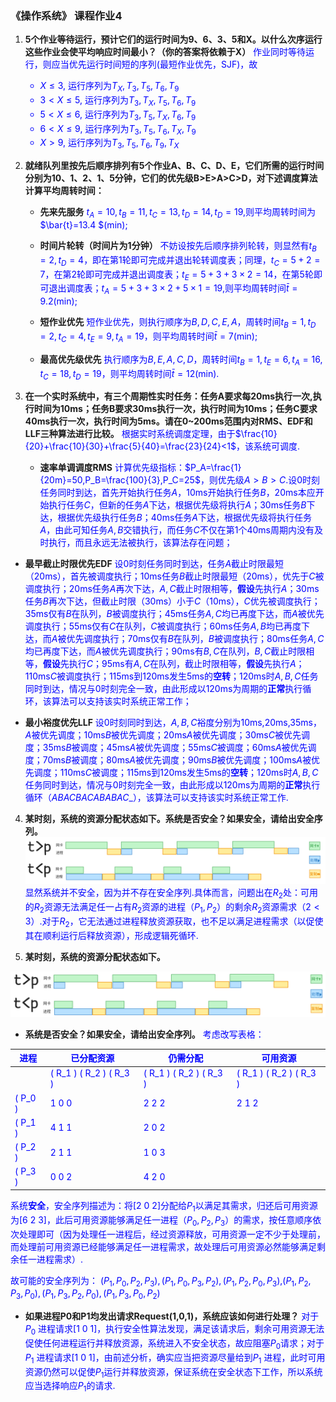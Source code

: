 ### 《操作系统》 课程作业4

1. **5个作业等待运行，预计它们的运行时间为9、6、3、5和X。以什么次序运行这些作业会使平均响应时间最小？（你的答案将依赖于X）**
<font color=Blue> 作业同时等待运行，则应当优先运行时间短的序列(最短作业优先，SJF)，故
   - $X\le3$, 运行序列为$T_X, T_3, T_5, T_6, T_9$
   - $3<X\le5$, 运行序列为$T_3, T_X, T_5, T_6, T_9$
   - $5<X\le6$, 运行序列为$T_3, T_5, T_X, T_6, T_9$
   - $6<X\le9$, 运行序列为$T_3, T_5, T_6, T_X, T_9$
   - $X>9$, 运行序列为$T_3, T_5, T_6, T_9, T_X$

</font>

2. **就绪队列里按先后顺序排列有5个作业A、B、C、D、E，它们所需的运行时间分别为10、1、2、1、5分钟，它们的优先级B>E>A>C>D，对下述调度算法计算平均周转时间：** 
   
   - **先来先服务** <font color=Blue> 
$t_A=10,t_B=11,t_C=13,t_D=14,t_D=19$,则平均周转时间为$\bar{t}=13.4 $(min);</font>

   - **时间片轮转（时间片为1分钟）** <font color=Blue> 
不妨设按先后顺序排列轮转，则显然有$t_B=2,t_D=4$，即在第1轮即可完成并退出轮转调度表；同理，$t_C=5+2=7$，在第2轮即可完成并退出调度表；$t_E=5+3+3\times2=14$，在第5轮即可退出调度表；$t_A=5+3+3\times2+5\times1=19$,则平均周转时间$\bar{t}=9.2$(min);</font>

   - **短作业优先** <font color=Blue> 
短作业优先，则执行顺序为$B,D,C,E,A$，周转时间$t_B=1,t_D=2,t_C=4,t_E=9,t_A=19$，则平均周转时间$\bar{t}=7$(min);</font>

   - **最高优先级优先** <font color=Blue> 
执行顺序为$B,E,A,C,D$，周转时间$t_B=1,t_E=6,t_A=16,t_C=18,t_D=19$，则平均周转时间$\bar{t}=12$(min).</font>


3. **在一个实时系统中，有三个周期性实时任务：任务A要求每20ms执行一次,执行时间为10ms；任务B要求30ms执行一次，执行时间为10ms；任务C要求40ms执行一次，执行时间为5ms。请在0~200ms范围内对RMS、EDF和LLF三种算法进行比较。**
<font color=Blue>根据实时系统调度定理，由于$\frac{10}{20}+\frac{10}{30}+\frac{5}{40}=\frac{23}{24}<1$，该系统可调度.</font>
   - **速率单调调度RMS** <font color=Blue>
计算优先级指标：$P_A=\frac{1}{20m}=50,P_B=\frac{100}{3},P_C=25$，则优先级$A>B>C$.设0时刻任务同时到达，首先开始执行任务$A$，10ms开始执行任务$B$，20ms本应开始执行任务$C$，但新的任务$A$下达，根据优先级将执行$A$；30ms任务$B$下达，根据优先级执行任务$B$；40ms任务$A$下达，根据优先级将执行任务$A$，由此可知任务$A,B$交错执行，而任务$C$不仅在第1个40ms周期内没有及时执行，而且永远无法被执行，该算法存在问题；
</font>

   - **最早截止时限优先EDF** <font color=Blue>
设0时刻任务同时到达，任务$A$截止时限最短（20ms），首先被调度执行；10ms任务$B$截止时限最短（20ms），优先于$C$被调度执行；20ms任务$A$再次下达，$A,C$截止时限相等，**假设**先执行$A$；30ms任务$B$再次下达，但截止时限（30ms）小于$C$（10ms），$C$优先被调度执行；35ms仅有$B$在队列，$B$被调度执行；45ms任务$A,C$均已再度下达，而$A$被优先调度执行；55ms仅有$C$在队列，$C$被调度执行；60ms任务$A,B$均已再度下达，而$A$被优先调度执行；70ms仅有$B$在队列，$B$被调度执行；80ms任务$A,C$均已再度下达，而$A$被优先调度执行；90ms有$B,C$在队列，$B,C$截止时限相等，**假设**先执行$C$；95ms有$A,C$在队列，截止时限相等，**假设**先执行$A$；110ms$C$被调度执行；115ms到120ms发生5ms的**空转**；120ms时$A,B,C$任务同时到达，情况与0时刻完全一致，由此形成以120ms为周期的**正常**执行循环，该算法可以支持该实时系统正常工作；
</font>

   - **最小裕度优先LLF** <font color=Blue>
设0时刻同时到达，$A,B,C$裕度分别为10ms,20ms,35ms，$A$被优先调度；10ms$B$被优先调度；20ms$A$被优先调度；30ms$C$被优先调度；35ms$B$被调度；45ms$A$被优先调度；55ms$C$被调度；60ms$A$被优先调度；70ms$B$被调度；80ms$A$被优先调度；90ms$B$被优先调度；100ms$A$被优先调度；110ms$C$被调度；115ms到120ms发生5ms的**空转**；120ms时$A,B,C$任务同时到达，情况与0时刻完全一致，由此形成以120ms为周期的**正常**执行循环（$ABACBACABABAC\_$），该算法可以支持该实时系统正常工作.
</font>

4. **某时刻，系统的资源分配状态如下。系统是否安全？如果安全，请给出安全序列。**
![alt text](image.png)
   <font color=Blue> 显然系统并不安全，因为并不存在安全序列.具体而言，问题出在$R_2$处：可用的$R_2$资源无法满足任一占有$R_2$资源的进程（$P_1,P_2$）的剩余$R_2$资源需求（$2<3$）.对于$R_2$，它无法通过进程释放资源获取，也不足以满足进程需求（以促使其在顺利运行后释放资源），形成逻辑死循环.
   
   </font>

5. **某时刻，系统的资源分配状态如下。**

![alt text](image-1.png)
   - **系统是否安全？如果安全，请给出安全序列。**
  <font color=Blue> 考虑改写表格：

  | 进程 | 已分配资源         | 仍需分配         | 可用资源         |
|------|--------------------|------------------|------------------|
|      | \( R_1 \) \( R_2 \) \( R_3 \) | \( R_1 \) \( R_2 \) \( R_3 \) | \( R_1 \) \( R_2 \) \( R_3 \) |
| \( P_0 \) | 1     0     0      | 2     2     2      | 2     1     2      |
| \( P_1 \) | 4     1     1      | 2     0     2      |                  |
| \( P_2 \) | 2     1     1      | 1     0     3      |                  |
| \( P_3 \) | 0     0     2      | 4     2     0      |                  |

  系统**安全**，安全序列描述为：将[2 0 2]分配给$P_1$以满足其需求，归还后可用资源为[6 2 3]，此后可用资源能够满足任一进程（$P_0,P_2,P_3$）的需求，按任意顺序依次处理即可（因为处理任一进程后，经过资源释放，可用资源一定不少于处理前，而处理前可用资源已经能够满足任一进程需求，故处理后可用资源必然能够满足剩余任一进程需求）.
  
  故可能的安全序列为：
  $(P_1,P_0,P_2,P_3),(P_1,P_0,P_3,P_2),(P_1,P_2,P_0,P_3),$$(P_1,P_2,P_3,P_0),(P_1,P_3,P_2,P_0),(P_1,P_3,P_0,P_2)$
 </font>

   - **如果进程P0和P1均发出请求Request(1,0,1)，系统应该如何进行处理？**
   <font color=Blue> 对于$P_0$ 进程请求[1 0 1]，执行安全性算法发现，满足该请求后，剩余可用资源无法促使任何进程运行并释放资源，系统进入不安全状态，故应阻塞$P_0$请求；对于$P_1$ 进程请求[1 0 1]，由前述分析，确实应当把资源尽量给到$P_1$ 进程，此时可用资源仍然可以促使$P_1$运行并释放资源，保证系统在安全状态下工作，所以系统应当选择响应$P_1$的请求. </font>